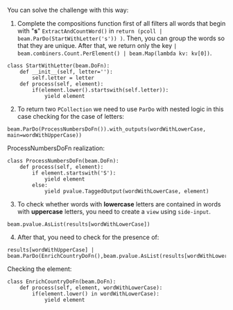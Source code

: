 You can solve the challenge with this way:
1. Complete the compositions function first of all filters all words that begin with "**s**" `ExtractAndCountWord()` in `return (pcoll
   | beam.ParDo(StartWithLetter('s'))
   )`. Then, you can group the words so that they are unique. After that, we return only the key `| beam.combiners.Count.PerElement()
   | beam.Map(lambda kv: kv[0])`.
```
class StartWithLetter(beam.DoFn):
    def __init__(self, letter=''):
        self.letter = letter
    def process(self, element):
        if(element.lower().startswith(self.letter)):
            yield element
```
2. To return two `PCollection` we need to use `ParDo` with nested logic in this case checking for the case of letters:
```
beam.ParDo(ProcessNumbersDoFn()).with_outputs(wordWithLowerCase, main=wordWithUpperCase))
```
ProcessNumbersDoFn realization:
```
class ProcessNumbersDoFn(beam.DoFn):
    def process(self, element):
        if element.startswith('S'):
            yield element
        else:
            yield pvalue.TaggedOutput(wordWithLowerCase, element)
```
3. To check whether words with **lowercase** letters are contained in words with **uppercase** letters, you need to create a `view` using `side-input`.
```
beam.pvalue.AsList(results[wordWithLowerCase])
```

4. After that, you need to check for the presence of:
```
results[wordWithUpperCase] | beam.ParDo(EnrichCountryDoFn(),beam.pvalue.AsList(results[wordWithLowerCase]))
```

Checking the element:
```
class EnrichCountryDoFn(beam.DoFn):
    def process(self, element, wordWithLowerCase):
        if(element.lower() in wordWithLowerCase):
            yield element
```